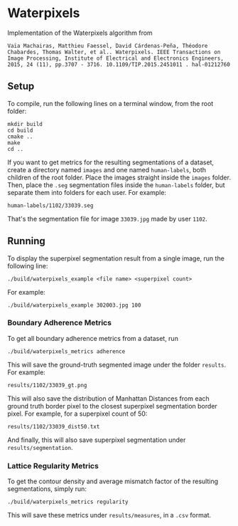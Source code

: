 # Waterpixels
Implementation of the Waterpixels algorithm from
```
Vaïa Machairas, Matthieu Faessel, David Cárdenas-Peña, Théodore Chabardes, Thomas Walter, et al.. Waterpixels. IEEE Transactions on Image Processing, Institute of Electrical and Electronics Engineers, 2015, 24 (11), pp.3707 - 3716. 10.1109/TIP.2015.2451011 . hal-01212760
```

## Setup
To compile, run the following lines on a terminal window, from the root folder:
```
mkdir build
cd build
cmake ..
make
cd ..
```
If you want to get metrics for the resulting segmentations of a dataset, create a directory named `images` and one named `human-labels`, both children of the root folder. Place the images straight inside the `images` folder. Then, place the `.seg` segmentation files inside the `human-labels` folder, but separate them into folders for each user. For example:
```
human-labels/1102/33039.seg
```
That's the segmentation file for image `33039.jpg` made by user `1102`.

## Running
To display the superpixel segmentation result from a single image, run the following line:
```
./build/waterpixels_example <file name> <superpixel count>
```

For example:
```
./build/waterpixels_example 302003.jpg 100
```
### Boundary Adherence Metrics
To get all boundary adherence metrics from a dataset, run
```
./build/waterpixels_metrics adherence
```
This will save the ground-truth segmented image under the folder `results`.
For example:
```
results/1102/33039_gt.png
```
This will also save the distribution of Manhattan Distances from each ground truth border pixel to the closest superpixel segmentation border pixel. For example, for a superpixel count of 50:
```
results/1102/33039_dist50.txt
```
And finally, this will also save superpixel segmentation under `results/segmentation`.

### Lattice Regularity Metrics

To get the contour density and average mismatch factor of the resulting segmentations, simply run:
```
./build/waterpixels_metrics regularity
```
This will save these metrics under `results/measures`, in a `.csv` format.
